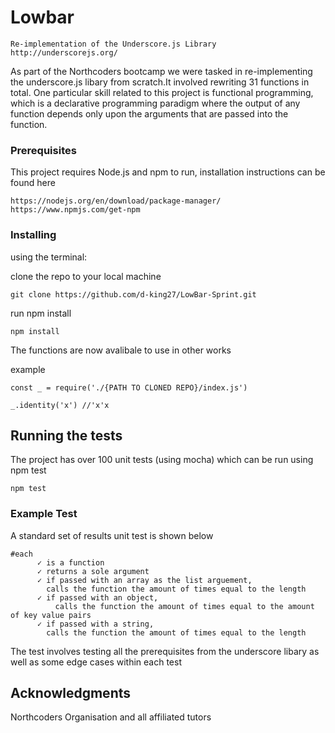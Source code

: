 # Lowbar

    Re-implementation of the Underscore.js Library http://underscorejs.org/
As part of the Northcoders bootcamp we were tasked in re-implementing the underscore.js libary from scratch.It involved rewriting 31 functions in total. One particular skill related to this project is functional programming, which is a declarative programming paradigm where the output of any function depends only upon the arguments that are passed into the function.


### Prerequisites

This project requires Node.js and npm to run, installation instructions can be found here

```
https://nodejs.org/en/download/package-manager/
https://www.npmjs.com/get-npm
```

### Installing

using the terminal:

clone the repo to your local machine
```
git clone https://github.com/d-king27/LowBar-Sprint.git
```

run npm install

```
npm install
```

The functions are now avalibale to use in other works

example
```
const _ = require('./{PATH TO CLONED REPO}/index.js')

_.identity('x') //'x'x
```


## Running the tests

The project has over 100 unit tests (using mocha) which can be run using npm test

```
npm test
```

### Example Test

A standard set of results unit test is shown below

```
#each
      ✓ is a function
      ✓ returns a sole argument
      ✓ if passed with an array as the list arguement,
        calls the function the amount of times equal to the length
      ✓ if passed with an object,
          calls the function the amount of times equal to the amount of key value pairs
      ✓ if passed with a string,
        calls the function the amount of times equal to the length
```
The test involves testing all the prerequisites from the underscore libary as well as some edge cases within each test



## Acknowledgments

Northcoders Organisation and all affiliated tutors



